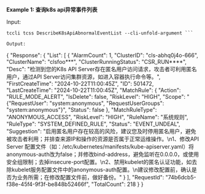 **Example 1: 查询k8s api异常事件列表**



Input: 

```
tccli tcss DescribeK8sApiAbnormalEventList --cli-unfold-argument ```

Output: 
```
{
    "Response": {
        "List": [
            {
                "AlarmCount": 1,
                "ClusterID": "cls-abhq0j4o-666",
                "ClusterName": "clsfoo***",
                "ClusterRunningStatus": "CSR_RUN****",
                "Desc": "检测到您的K8s API Server存在匿名用户访问请求，攻击者可利用匿名用户，通过API Server访问集群资源，如进入容器执行命令等。",
                "FirstCreateTime": "2024-10-22T11:00:45Z",
                "ID": 501472,
                "LastCreateTime": "2024-10-22T11:00:45Z",
                "MatchRule": {
                    "Action": "RULE_MODE_ALERT",
                    "IsDelete": false,
                    "RiskLevel": "HIGH",
                    "Scope": "{\"RequestUser\": \"system:anonymous\", \"RequestUserGroups\": \"system:anonymous\"}",
                    "Status": false
                },
                "MatchRuleType": "ANONYMOUS_ACCESS",
                "RiskLevel": "HIGH",
                "RuleName": "系统规则",
                "RuleType": "SYSTEM_DEFINED_RULE",
                "Status": "EVENT_UNDEAL",
                "Suggestion": "启用匿名用户存在较高的风险，建议您及时停用匿名用户，避免被攻击者利用；并排查来源IP和操作的资源是否属于正常运维操作。\n1、修改API Server 配置文件（如：/etc/kubernetes/manifests/kube-apiserver.yaml）将anonymous-auth改为false；并修改bind-address，避免监听在0.0.0.0，或使用安全组限制；去掉insecure-port配置。\n2、禁用kubelet的匿名认证功能，如去除kubelet服务配置文件中的anonymous-auth配置。\n建议修改配置前，确认是否为业务所需；在修改配置文件前，做好备份。"
            }
        ],
        "RequestId": "74b6dcb5-f38e-45f4-9f3f-be848b52466f",
        "TotalCount": 218
    }
}
```

